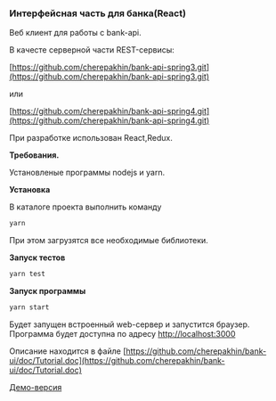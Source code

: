 ### Интерфейсная часть для банка(React) ###

Веб клиент для работы с bank-api.

В качесте серверной части REST-сервисы:

[https://github.com/cherepakhin/bank-api-spring3.git](https://github.com/cherepakhin/bank-api-spring3.git)

или

[https://github.com/cherepakhin/bank-api-spring4.git](https://github.com/cherepakhin/bank-api-spring4.git)

При разработке использован React,Redux.

**Требования.**

Установленые программы nodejs и yarn.

**Установка**

В каталоге проекта выполнить команду
```bash
yarn
```
При этом загрузятся все необходимые библиотеки.

**Запуск тестов**
```bash
yarn test
```

**Запуск программы**
```bash
yarn start
```
Будет запущен встроенный web-сервер и запустится браузер. Программа будет доступна по адресу [http://localhost:3000](http://localhost:3000)


Описание находится в файле [https://github.com/cherepakhin/bank-ui/doc/Tutorial.doc](https://github.com/cherepakhin/bank-ui/doc/Tutorial.doc)

[Демо-версия](http://v.el59.ru/bank)
